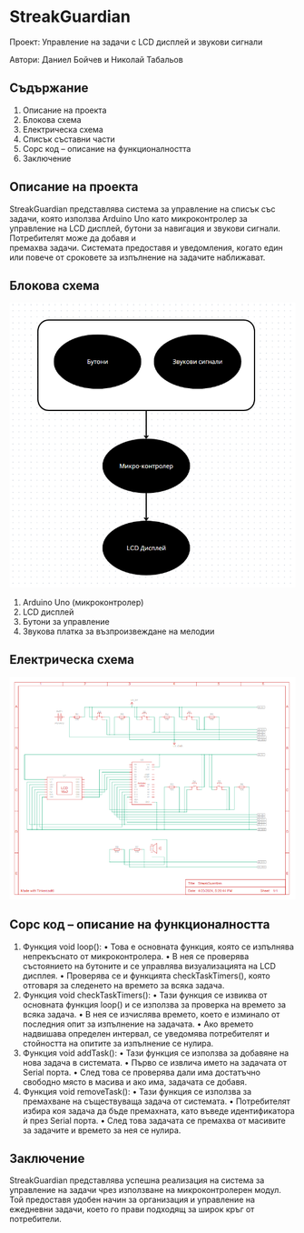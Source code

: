 # StreakGuardian

  Проект: Управление на задачи с LCD дисплей и звукови сигнали
  
  Автори: Даниел Бойчев и Николай Табальов 

## Съдържание
  1. Описание на проекта
  2. Блокова схема
  3. Електрическа схема
  4. Списък съставни части
  5. Сорс код – описание на функционалността
  6. Заключение

## Описание на проекта

  StreakGuardian представлява система за управление на списък със задачи, която използва Arduino Uno като микроконтролер за управление на LCD дисплей, бутони за навигация и звукови сигнали. Потребителят може да добавя и   
  премахва задачи. Системата предоставя и уведомления, когато един или повече от сроковете за изпълнение на задачите наближават.

## Блокова схема
  ![alttext](https://github.com/nikolaytabalyov/StreakGuardian/blob/main/%D0%91%D0%BB%D0%BE%D0%BA%D0%BE%D0%B2%D0%B0%20%D1%81%D1%85%D0%B5%D0%BC%D0%B0.png)
  1. Arduino Uno (микроконтролер)
  2. LCD дисплей
  3. Бутони за управление
  4. Звукова платка за възпроизвеждане на мелодии
   
## Електрическа схема
  ![Scheme](https://github.com/nikolaytabalyov/StreakGuardian/blob/main/%D0%95%D0%BB%D0%B5%D0%BA%D1%82%D1%80%D0%B8%D1%87%D0%B5%D1%81%D0%BA%D0%B0%20%D0%A1%D1%85%D0%B5%D0%BC%D0%B0.png)
## Сорс код – описание на функционалността

1.	Функция void loop():
  •	Това е основната функция, която се изпълнява непрекъснато от микроконтролера.
  •	В нея се проверява състоянието на бутоните и се управлява визуализацията на LCD дисплея.
  •	Проверява се и функцията checkTaskTimers(), която отговаря за следенето на времето за всяка задача.
2.	Функция void checkTaskTimers():
  •	Тази функция се извиква от основната функция loop() и се използва за проверка на времето за всяка задача.
  •	В нея се изчислява времето, което е изминало от последния опит за изпълнение на задачата.
  •	Ако времето надвишава определен интервал, се уведомява потребителят и стойността на опитите за изпълнение се нулира.
3.	Функция void addTask():
  •	Тази функция се използва за добавяне на нова задача в системата.
  •	Първо се извлича името на задачата от Serial порта.
  •	След това се проверява дали има достатъчно свободно място в масива и ако има, задачата се добавя.
4.	Функция void removeTask():
  •	Тази функция се използва за премахване на съществуваща задача от системата.
  •	Потребителят избира коя задача да бъде премахната, като въведе идентификатора ѝ през Serial порта.
  •	След това задачата се премахва от масивите за задачите и времето за нея се нулира.

## Заключение

  StreakGuardian представлява успешна реализация на система за управление на задачи чрез използване на микроконтролерен модул. Той предоставя удобен начин за организация и управление на ежедневни задачи, което го прави       подходящ за широк кръг от потребители.
